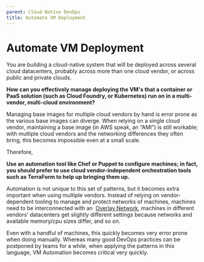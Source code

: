 ```yaml
---
parent: Cloud Native DevOps
title: Automate VM Deployment
---
```


# Automate VM Deployment

You are building a cloud-native system that will be deployed across several cloud datacenters, probably across more than one cloud vendor, or across public and private clouds.

**How can you effectively manage deploying the VM's that a container or PaaS solution (such as Cloud Foundry, or Kubernetes) run on in a multi-vendor, multi-cloud environment?**

Managing base images for multiple cloud vendors by hand is error prone as the various base images can diverge. When relying on a single cloud vendor, maintaining a base image (in AWS speak, an “AMI”) is still workable; with multiple cloud vendors and the networking differences they often bring, this becomes impossible even at a small scale.

Therefore,

**Use an automation tool like Chef or Puppet to configure machines; in fact, you should prefer to use cloud vendor-independent orchestration tools such as TerraForm to help up bringing them up.**

Automation is not unique to this set of patterns, but it becomes extra important when using multiple vendors. Instead of relying on vendor-dependent tooling to manage and protect networks of machines, machines need to be interconnected with an  [Overlay Network](Overlay-Network.md), machines in different vendors’ datacenters get slightly different settings because networks and available memory/cpu sizes differ, and so on.

Even with a handful of machines, this quickly becomes very error prone when doing manually. Whereas many good DevOps practices can be postponed by teams for a while, when applying the patterns in this language, VM Automation becomes critical very quickly.
